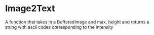 # Image2Text
A function that takes in a BufferedImage and max. height and returns a string with ascii codes corresponding to the intensity
